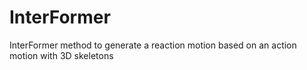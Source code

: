 # InterFormer
InterFormer method to generate a reaction motion based on an action motion with 3D skeletons
